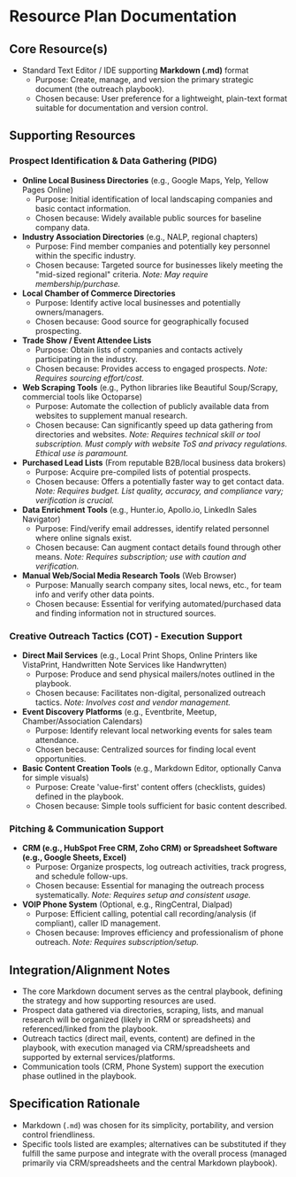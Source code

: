# Resource Plan Documentation

## Core Resource(s)
- Standard Text Editor / IDE supporting **Markdown (.md)** format
  - Purpose: Create, manage, and version the primary strategic document (the outreach playbook).
  - Chosen because: User preference for a lightweight, plain-text format suitable for documentation and version control.

## Supporting Resources

### Prospect Identification & Data Gathering (PIDG)
- **Online Local Business Directories** (e.g., Google Maps, Yelp, Yellow Pages Online)
  - Purpose: Initial identification of local landscaping companies and basic contact information.
  - Chosen because: Widely available public sources for baseline company data.
- **Industry Association Directories** (e.g., NALP, regional chapters)
  - Purpose: Find member companies and potentially key personnel within the specific industry.
  - Chosen because: Targeted source for businesses likely meeting the "mid-sized regional" criteria. *Note: May require membership/purchase.*
- **Local Chamber of Commerce Directories**
  - Purpose: Identify active local businesses and potentially owners/managers.
  - Chosen because: Good source for geographically focused prospecting.
- **Trade Show / Event Attendee Lists**
  - Purpose: Obtain lists of companies and contacts actively participating in the industry.
  - Chosen because: Provides access to engaged prospects. *Note: Requires sourcing effort/cost.*
- **Web Scraping Tools** (e.g., Python libraries like Beautiful Soup/Scrapy, commercial tools like Octoparse)
  - Purpose: Automate the collection of publicly available data from websites to supplement manual research.
  - Chosen because: Can significantly speed up data gathering from directories and websites. *Note: Requires technical skill or tool subscription. Must comply with website ToS and privacy regulations. Ethical use is paramount.*
- **Purchased Lead Lists** (From reputable B2B/local business data brokers)
  - Purpose: Acquire pre-compiled lists of potential prospects.
  - Chosen because: Offers a potentially faster way to get contact data. *Note: Requires budget. List quality, accuracy, and compliance vary; verification is crucial.*
- **Data Enrichment Tools** (e.g., Hunter.io, Apollo.io, LinkedIn Sales Navigator)
  - Purpose: Find/verify email addresses, identify related personnel where online signals exist.
  - Chosen because: Can augment contact details found through other means. *Note: Requires subscription; use with caution and verification.*
- **Manual Web/Social Media Research Tools** (Web Browser)
  - Purpose: Manually search company sites, local news, etc., for team info and verify other data points.
  - Chosen because: Essential for verifying automated/purchased data and finding information not in structured sources.

### Creative Outreach Tactics (COT) - Execution Support
- **Direct Mail Services** (e.g., Local Print Shops, Online Printers like VistaPrint, Handwritten Note Services like Handwrytten)
  - Purpose: Produce and send physical mailers/notes outlined in the playbook.
  - Chosen because: Facilitates non-digital, personalized outreach tactics. *Note: Involves cost and vendor management.*
- **Event Discovery Platforms** (e.g., Eventbrite, Meetup, Chamber/Association Calendars)
  - Purpose: Identify relevant local networking events for sales team attendance.
  - Chosen because: Centralized sources for finding local event opportunities.
- **Basic Content Creation Tools** (e.g., Markdown Editor, optionally Canva for simple visuals)
  - Purpose: Create 'value-first' content offers (checklists, guides) defined in the playbook.
  - Chosen because: Simple tools sufficient for basic content described.

### Pitching & Communication Support
- **CRM (e.g., HubSpot Free CRM, Zoho CRM) or Spreadsheet Software (e.g., Google Sheets, Excel)**
  - Purpose: Organize prospects, log outreach activities, track progress, and schedule follow-ups.
  - Chosen because: Essential for managing the outreach process systematically. *Note: Requires setup and consistent usage.*
- **VOIP Phone System** (Optional, e.g., RingCentral, Dialpad)
  - Purpose: Efficient calling, potential call recording/analysis (if compliant), caller ID management.
  - Chosen because: Improves efficiency and professionalism of phone outreach. *Note: Requires subscription/setup.*

## Integration/Alignment Notes
- The core Markdown document serves as the central playbook, defining the strategy and how supporting resources are used.
- Prospect data gathered via directories, scraping, lists, and manual research will be organized (likely in CRM or spreadsheets) and referenced/linked from the playbook.
- Outreach tactics (direct mail, events, content) are defined in the playbook, with execution managed via CRM/spreadsheets and supported by external services/platforms.
- Communication tools (CRM, Phone System) support the execution phase outlined in the playbook.

## Specification Rationale
- Markdown (`.md`) was chosen for its simplicity, portability, and version control friendliness.
- Specific tools listed are examples; alternatives can be substituted if they fulfill the same purpose and integrate with the overall process (managed primarily via CRM/spreadsheets and the central Markdown playbook). 